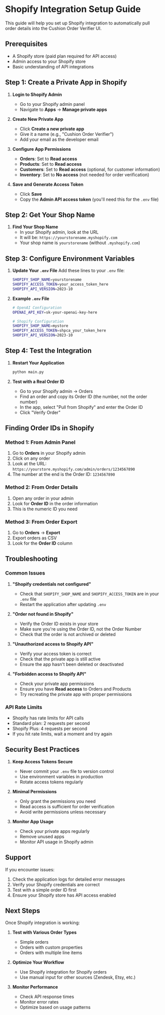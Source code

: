 # Shopify Integration Setup Guide

This guide will help you set up Shopify integration to automatically pull order details into the Cushion Order Verifier UI.

## Prerequisites

- A Shopify store (paid plan required for API access)
- Admin access to your Shopify store
- Basic understanding of API integrations

## Step 1: Create a Private App in Shopify

1. **Login to Shopify Admin**
   - Go to your Shopify admin panel
   - Navigate to **Apps** → **Manage private apps**

2. **Create New Private App**
   - Click **Create a new private app**
   - Give it a name (e.g., "Cushion Order Verifier")
   - Add your email as the developer email

3. **Configure App Permissions**
   - **Orders**: Set to **Read access**
   - **Products**: Set to **Read access**
   - **Customers**: Set to **Read access** (optional, for customer information)
   - **Inventory**: Set to **No access** (not needed for order verification)

4. **Save and Generate Access Token**
   - Click **Save**
   - Copy the **Admin API access token** (you'll need this for the `.env` file)

## Step 2: Get Your Shop Name

1. **Find Your Shop Name**
   - In your Shopify admin, look at the URL
   - It will be: `https://yourstorename.myshopify.com`
   - Your shop name is `yourstorename` (without `.myshopify.com`)

## Step 3: Configure Environment Variables

1. **Update Your `.env` File**
   Add these lines to your `.env` file:
   ```bash
   SHOPIFY_SHOP_NAME=yourstorename
   SHOPIFY_ACCESS_TOKEN=your_access_token_here
   SHOPIFY_API_VERSION=2023-10
   ```

2. **Example `.env` File**
   ```bash
   # OpenAI Configuration
   OPENAI_API_KEY=sk-your-openai-key-here
   
   # Shopify Configuration
   SHOPIFY_SHOP_NAME=mystore
   SHOPIFY_ACCESS_TOKEN=shpca_your_token_here
   SHOPIFY_API_VERSION=2023-10
   ```

## Step 4: Test the Integration

1. **Restart Your Application**
   ```bash
   python main.py
   ```

2. **Test with a Real Order ID**
   - Go to your Shopify admin → Orders
   - Find an order and copy its Order ID (the number, not the order number)
   - In the app, select "Pull from Shopify" and enter the Order ID
   - Click "Verify Order"

## Finding Order IDs in Shopify

### Method 1: From Admin Panel
1. Go to **Orders** in your Shopify admin
2. Click on any order
3. Look at the URL: `https://yourstore.myshopify.com/admin/orders/1234567890`
4. The number at the end is the Order ID: `1234567890`

### Method 2: From Order Details
1. Open any order in your admin
2. Look for **Order ID** in the order information
3. This is the numeric ID you need

### Method 3: From Order Export
1. Go to **Orders** → **Export**
2. Export orders as CSV
3. Look for the **Order ID** column

## Troubleshooting

### Common Issues

1. **"Shopify credentials not configured"**
   - Check that `SHOPIFY_SHOP_NAME` and `SHOPIFY_ACCESS_TOKEN` are in your `.env` file
   - Restart the application after updating `.env`

2. **"Order not found in Shopify"**
   - Verify the Order ID exists in your store
   - Make sure you're using the Order ID, not the Order Number
   - Check that the order is not archived or deleted

3. **"Unauthorized access to Shopify API"**
   - Verify your access token is correct
   - Check that the private app is still active
   - Ensure the app hasn't been deleted or deactivated

4. **"Forbidden access to Shopify API"**
   - Check your private app permissions
   - Ensure you have **Read access** to Orders and Products
   - Try recreating the private app with proper permissions

### API Rate Limits

- Shopify has rate limits for API calls
- Standard plan: 2 requests per second
- Shopify Plus: 4 requests per second
- If you hit rate limits, wait a moment and try again

## Security Best Practices

1. **Keep Access Tokens Secure**
   - Never commit your `.env` file to version control
   - Use environment variables in production
   - Rotate access tokens regularly

2. **Minimal Permissions**
   - Only grant the permissions you need
   - Read access is sufficient for order verification
   - Avoid write permissions unless necessary

3. **Monitor App Usage**
   - Check your private apps regularly
   - Remove unused apps
   - Monitor API usage in Shopify admin

## Support

If you encounter issues:

1. Check the application logs for detailed error messages
2. Verify your Shopify credentials are correct
3. Test with a simple order ID first
4. Ensure your Shopify store has API access enabled

## Next Steps

Once Shopify integration is working:

1. **Test with Various Order Types**
   - Simple orders
   - Orders with custom properties
   - Orders with multiple line items

2. **Optimize Your Workflow**
   - Use Shopify integration for Shopify orders
   - Use manual input for other sources (Zendesk, Etsy, etc.)

3. **Monitor Performance**
   - Check API response times
   - Monitor error rates
   - Optimize based on usage patterns
